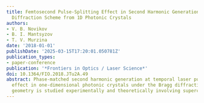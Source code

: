 ```yaml
---
title: Femtosecond Pulse-Splitting Effect in Second Harmonic Generation in the Laue
  Diffraction Scheme from 1D Photonic Crystals
authors:
- V. B. Novikov
- B. I. Mantsyzov
- T. V. Murzina
date: '2018-01-01'
publishDate: '2025-03-15T17:20:01.050781Z'
publication_types:
- paper-conference
publication: '*Frontiers in Optics / Laser Science*'
doi: 10.1364/FIO.2018.JTu2A.49
abstract: Phase-matched second harmonic generation at temporal laser pulse-splitting
  effect in one-dimensional photonic crystals under the Bragg diffraction in the Laue
  geometry is studied experimentally and theoretically involving supercomputer resources.
---
```

